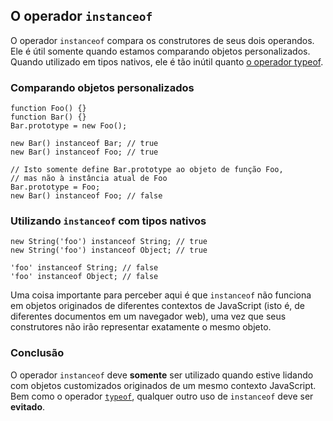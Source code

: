 ## O operador `instanceof`

O operador `instanceof` compara os construtores de seus dois operandos.
Ele é útil somente quando estamos comparando objetos personalizados. Quando utilizado em tipos nativos,
ele é tão inútil quanto [o operador typeof](#types.typeof).

### Comparando objetos personalizados

    function Foo() {}
    function Bar() {}
    Bar.prototype = new Foo();

    new Bar() instanceof Bar; // true
    new Bar() instanceof Foo; // true

    // Isto somente define Bar.prototype ao objeto de função Foo,
    // mas não à instância atual de Foo
    Bar.prototype = Foo;
    new Bar() instanceof Foo; // false

### Utilizando `instanceof` com tipos nativos

    new String('foo') instanceof String; // true
    new String('foo') instanceof Object; // true

    'foo' instanceof String; // false
    'foo' instanceof Object; // false

Uma coisa importante para perceber aqui é que `instanceof` não funciona em objetos
originados de diferentes contextos de JavaScript (isto é, de diferentes documentos em um
navegador web), uma vez que seus construtores não irão representar exatamente o mesmo objeto.

### Conclusão

O operador `instanceof` deve **somente** ser utilizado quando estive lidando
com objetos customizados originados de um mesmo contexto JavaScript. Bem como o operador
[`typeof`](#types.typeof), qualquer outro uso de `instanceof` deve ser **evitado**.

